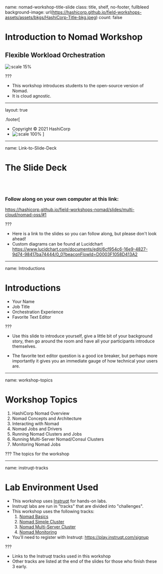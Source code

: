 name: nomad-workshop-title-slide
class: title, shelf, no-footer, fullbleed
background-image: url(https://hashicorp.github.io/field-workshops-assets/assets/bkgs/HashiCorp-Title-bkg.jpeg)
count: false

# Introduction to Nomad Workshop
## Flexible Workload Orchestration

![:scale 15%](https://hashicorp.github.io/field-workshops-assets/assets/logos/logo_nomad.png)

???
* This workshop introduces students to the open-source version of Nomad.
* It is cloud agnostic.

---
layout: true

.footer[
- Copyright © 2021 HashiCorp
- ![:scale 100%](https://hashicorp.github.io/field-workshops-assets/assets/logos/HashiCorp_Icon_Black.svg)
]

---
name: Link-to-Slide-Deck
# The Slide Deck
<br><br>
### Follow along on your own computer at this link:

https://hashicorp.github.io/field-workshops-nomad/slides/multi-cloud/nomad-oss/#1

???
* Here is a link to the slides so you can follow along, but please don't look ahead!
* Custom diagrams can be found at Lucidchart
https://www.lucidchart.com/documents/edit/6cf954c6-16e9-4827-9d74-98417ba74444/0_0?beaconFlowId=D0003F1058D413A2

---
name: Introductions
# Introductions

* Your Name
* Job Title
* Orchestration Experience
* Favorite Text Editor

???
* Use this slide to introduce yourself, give a little bit of your background story, then go around the room and have all your participants introduce themselves.

* The favorite text editor question is a good ice breaker, but perhaps more importantly it gives you an immediate gauge of how technical your users are.

---
name: workshop-topics
# Workshop Topics

1. HashiCorp Nomad Overview
1. Nomad Concepts and Architecture
1. Interacting with Nomad
1. Nomad Jobs and Drivers
1. Running Nomad Clusters and Jobs
1. Running Multi-Server Nomad/Consul Clusters
1. Monitoring Nomad Jobs

???
The topics for the workshop

---
name: instruqt-tracks
# Lab Environment Used
* This workshop uses [Instruqt](https://instruqt.com) for hands-on labs.
* Instruqt labs are run in "tracks" that are divided into "challenges".
* This workshop uses the following tracks:
    1. [Nomad Basics](https://play.instruqt.com/hashicorp/invite/vyjfryiw8pgx)
    1. [Nomad Simple Cluster](https://play.instruqt.com/hashicorp/invite/vcqexnx8ency)
    1. [Nomad Multi-Server Cluster](https://play.instruqt.com/hashicorp/invite/igeavsouomb2)
    1. [Nomad Monitoring](https://play.instruqt.com/hashicorp/invite/f7v0fg7ewyzu)
* You'll need to register with Instruqt:
  https://play.instruqt.com/signup

???
* Links to the Instruqt tracks used in this workshop
* Other tracks are listed at the end of the slides for those who finish these 3 early.
